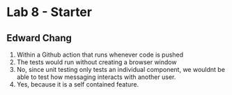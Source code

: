 # Lab 8 - Starter
## Edward Chang

1. Within a Github action that runs whenever code is pushed
2. The tests would run without creating a browser window
3. No, since unit testing only tests an individual component, we wouldnt be able to test how messaging interacts with another user.
4. Yes, because it is a self contained feature.
